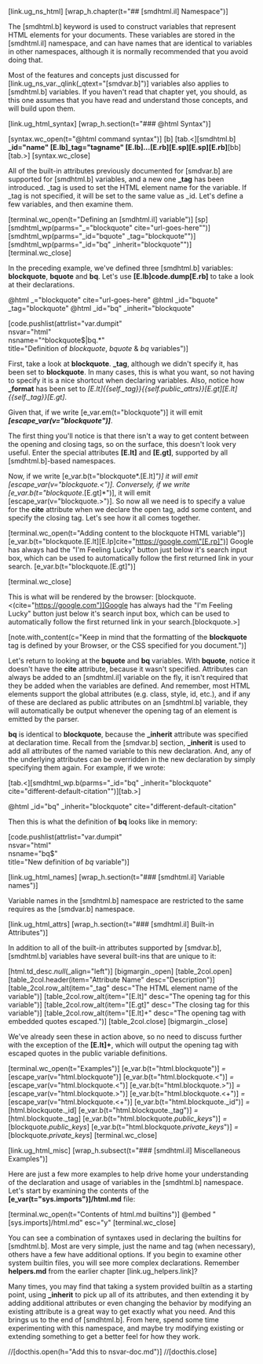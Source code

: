 [link.ug_ns_html]
[wrap_h.chapter(t="## [smdhtml.il] Namespace")]

The [smdhtml.b] keyword is used to construct variables that represent HTML elements for your documents. These variables are stored in the [smdhtml.il] namespace, and can have names that are identical to variables in other namespaces, although it is normally recommended that you avoid doing that. 

Most of the features and concepts just discussed for [link.ug_ns_var._qlink(_qtext="[smdvar.b]")] variables also applies to [smdhtml.b] variables. If you haven't read that chapter yet, you should, as this one assumes that you have read and understand those concepts, and will build upon them.

[link.ug_html_syntax]
[wrap_h.section(t="### @html Syntax")]

[syntax.wc_open(t="@html command syntax")]
    [b]
    [tab.<][smdhtml.b] **_id="name" [E.lb]_tag="tagname" [E.lb]...[E.rb][E.sp][E.sp][E.rb]**[bb][tab.>]
[syntax.wc_close]

All of the built-in attributes previously documented for [smdvar.b] are supported for [smdhtml.b] variables, and a new one **_tag** has been introduced. _tag is used to set the HTML element name for the variable. If _tag is not specified, it will be set to the same value as _id. Let's define a few variables, and then examine them.

[terminal.wc_open(t="Defining an [smdhtml.il] variable")]
[sp]
[smdhtml_wp(parms="_=\"blockquote\" cite=\"url-goes-here\"")]
[smdhtml_wp(parms="_id=\"bquote\" _tag=\"blockquote\"")]
[smdhtml_wp(parms="_id=\"bq\" _inherit=\"blockquote\"")]
[terminal.wc_close]

In the preceding example, we've defined  three [smdhtml.b] variables: **blockquote**, **bquote** and **bq**. Let's use **[E.lb]code.dump[E.rb]** to take a look at their declarations.

@html _="blockquote" cite="url-goes-here"
@html _id="bquote" _tag="blockquote"
@html _id="bq" _inherit="blockquote"

[code.pushlist(attrlist="var.dumpit" \
               nsvar="html" \
               nsname="^blockquote$|bq.*" \
               title="Definition of *blockquote*, *bquote* & *bq* variables")]

First, take a look at **blockquote**. **_tag**, although we didn't specify it, has been set to **blockquote**. In many cases, this is what you want, so not having to specify it is a nice shortcut when declaring variables. Also, notice how **_format** has been set to *[E.lt]{{self._tag}}{{self._public_attrs_}}[E.gt][E.lt]{{self._tag}}[E.gt]*. 

Given that, if we write [e_var.em(t="blockquote")] it will emit ***[escape_var(v="blockquote")]***. 

The first thing you'll notice is that there isn't a way to get content between the opening and closing tags, so on the surface, this doesn't look very useful. Enter the special attributes **[E.lt]** and **[E.gt]**, supported by all [smdhtml.b]-based namespaces.

Now, if we write [e_var.b(t="blockquote*.[E.lt]*")] it will emit [escape_var(v="blockquote.<")]. Conversely, if we write [e_var.b(t="blockquote*.[E.gt]*")], it will emit [escape_var(v="blockquote.>")]. So now all we need is to specify a value for the **cite** attribute when we declare the open tag, add some content, and specify the closing tag. Let's see how it all comes together.

[terminal.wc_open(t="Adding content to the blockquote HTML variable")]
[e_var.b(t="blockquote.[E.lt][E.lp]cite=\"https://google.com\"[E.rp]")]
Google has always had the "I'm Feeling Lucky" button just below it's search input box, which can be used to automatically follow the first returned link in your search.
[e_var.b(t="blockquote.[E.gt]")]

[terminal.wc_close]

This is what will be rendered by the browser:
[blockquote.<(cite="https://google.com")]Google has always had the "I'm Feeling Lucky" button just below it's search input box, which can be used to automatically follow the first returned link in your search.[blockquote.>]

[note.with_content(c="Keep in mind that the formatting of the **blockquote** tag is defined by your Browser, or the CSS specified for you document.")]

Let's return to looking at the **bquote** and **bq** variables. With **bquote**, notice it doesn't have the **cite** attribute, because it wasn't specified. Attributes can always be added to an [smdhtml.il] variable on the fly, it isn't required that they be added when the variables are defined. And remember, most HTML elements support the global attributes (e.g. class, style, id, etc.), and if any of these are declared as public attributes on an [smdhtml.b] variable, they will automatically be output whenever the opening tag of an element is emitted by the parser.

**bq** is identical to **blockquote**, because the **_inherit** attribute was specified at declaration time. Recall from the [smdvar.b] section, **_inherit** is used to add all attributes of the named variable to this new declaration. And, any of the underlying attributes can be overridden in the new declaration by simply specifying them again.  For example, if we wrote:

[tab.<][smdhtml_wp.b(parms="_id=\"bq\" _inherit=\"blockquote\" cite=\"different-default-citation\"")][tab.>]

@html _id="bq" _inherit="blockquote" cite="different-default-citation"

Then this is what the definition of **bq** looks like in memory:

[code.pushlist(attrlist="var.dumpit" \
               nsvar="html" \
               nsname="bq$" \
               title="New definition of *bq* variable")]

[link.ug_html_names]
[wrap_h.section(t="### [smdhtml.il] Variable names")]

Variable names in the [smdhtml.b] namespace are restricted to the same requires as the [smdvar.b] namespace.

[link.ug_html_attrs]
[wrap_h.section(t="### [smdhtml.il] Built-in Attributes")]

In addition to all of the built-in attributes supported by [smdvar.b], [smdhtml.b] variables have several built-ins that are unique to it:

[html.td_desc._null_(_align="left")]
[bigmargin._open]
    [table_2col.open]
        [table_2col.header(item="Attribute Name" desc="Description")]
        [table_2col.row_alt(item="_tag" desc="The HTML element name of the variable")]
        [table_2col.row_alt(item="[E.lt]" desc="The opening tag for this variable")]
        [table_2col.row_alt(item="[E.gt]" desc="The closing tag for this variable")]
        [table_2col.row_alt(item="[E.lt]+" desc="The opening tag with embedded quotes escaped.")]
    [table_2col.close]
[bigmargin._close]

We've already seen these in action above, so no need to discuss further with the exception of the **[E.lt]+**, which will output the opening tag with escaped quotes in the public variable definitions.

[terminal.wc_open(t="Examples")]
[e_var.b(t="html.blockquote")] *=* [escape_var(v="html.blockquote")]
[e_var.b(t="html.blockquote.<")] *=* [escape_var(v="html.blockquote.<")]
[e_var.b(t="html.blockquote.>")] *=* [escape_var(v="html.blockquote.>")]
[e_var.b(t="html.blockquote.<+")] *=* [escape_var(v="html.blockquote.<+")]
[e_var.b(t="html.blockquote._id")] *=* [html.blockquote._id]
[e_var.b(t="html.blockquote._tag")] *=* [html.blockquote._tag]
[e_var.b(t="html.blockquote._public_keys_")] *=* [blockquote._public_keys_]
[e_var.b(t="html.blockquote._private_keys_")] *=* [blockquote._private_keys_]
[terminal.wc_close]

[link.ug_html_misc]
[wrap_h.subsect(t="### [smdhtml.il] Miscellaneous Examples")]

Here are just a few more examples to help drive home your understanding of the declaration and usage of variables in the [smdhtml.b] namespace. Let's start by examining the contents of the **[e_var(t="sys.imports")]/html.md** file:

[terminal.wc_open(t="Contents of html.md builtins")]
    @embed "[sys.imports]/html.md" esc="y"
[terminal.wc_close]

You can see a combination of syntaxes used in declaring the builtins for [smdhtml.b]. Most are very simple, just the name and tag (when necessary), others have a few have additional options. If you begin to examine other system builtin files, you will see more complex declarations. Remember **helpers.md** from the earlier chapter [link.ug_helpers.link]?

Many times, you may find that taking a system provided builtin as a starting point, using **_inherit** to pick up all of its attributes, and then extending it by adding additional attributes or even changing the behavior by modifying an existing attribute is a great way to get exactly what you need. And this brings us to the end of [smdhtml.b]. From here, spend some time experimenting with this namespace, and maybe try modifying existing or extending something to get a better feel for how they work.

//[docthis.open(h="Add this to nsvar-doc.md")]
//[docthis.close]
